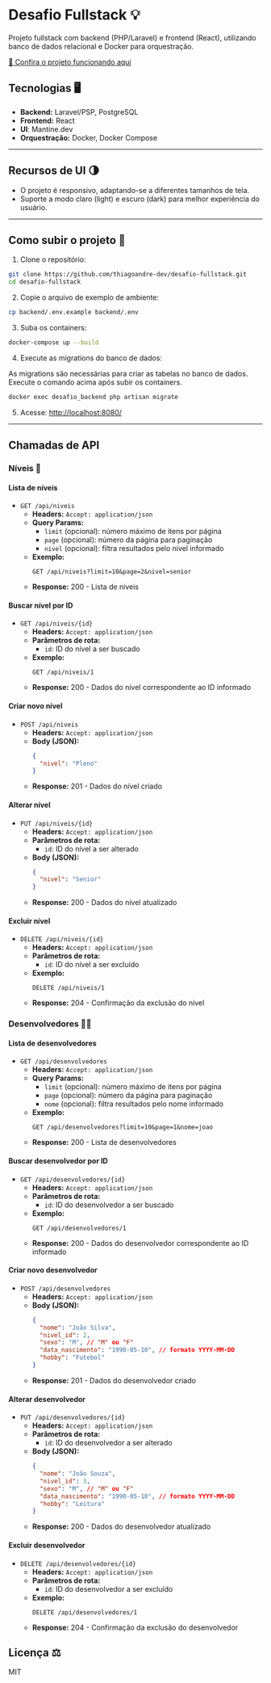 # Desafio Fullstack 💡

Projeto fullstack com backend (PHP/Laravel) e frontend (React), utilizando banco de dados relacional e Docker para orquestração.

[🔗 Confira o projeto funcionando aqui](https://desafiofullstack.seadra.com.br/)

## Tecnologias 🖥️

- **Backend:** Laravel/PSP, PostgreSQL
- **Frontend:** React
- **UI**: Mantine.dev
- **Orquestração:** Docker, Docker Compose

---

## Recursos de UI 🌗

- O projeto é responsivo, adaptando-se a diferentes tamanhos de tela.
- Suporte a modo claro (light) e escuro (dark) para melhor experiência do usuário.

---

## Como subir o projeto 🚀

1. Clone o repositório:
  ```bash
  git clone https://github.com/thiagoandre-dev/desafio-fullstack.git
  cd desafio-fullstack
  ```

2. Copie o arquivo de exemplo de ambiente:
  ```bash
  cp backend/.env.example backend/.env
  ```

3. Suba os containers:
  ```bash
  docker-compose up --build
  ```

4. Execute as migrations do banco de dados:

  As migrations são necessárias para criar as tabelas no banco de dados. Execute o comando acima após subir os containers.

  ```bash
  docker exec desafio_backend php artisan migrate
  ```

5. Acesse: [http://localhost:8080/](http://localhost:8080/)

---

## Chamadas de API 

### Níveis 🏅

#### Lista de níveis

- `GET /api/niveis`
  - **Headers:** `Accept: application/json`
  - **Query Params:**
    - `limit` (opcional): número máximo de itens por página
    - `page` (opcional): número da página para paginação
    - `nivel` (opcional): filtra resultados pelo nível informado
  - **Exemplo:**
    ```
    GET /api/niveis?limit=10&page=2&nivel=senior
    ```
  - **Response:** 200 - Lista de níveis

#### Buscar nível por ID

- `GET /api/niveis/{id}`
  - **Headers:** `Accept: application/json`
  - **Parâmetros de rota:**
    - `id`: ID do nível a ser buscado
  - **Exemplo:**
    ```
    GET /api/niveis/1
    ```
  - **Response:** 200 - Dados do nível correspondente ao ID informado

#### Criar novo nível

- `POST /api/niveis`
  - **Headers:** `Accept: application/json`
  - **Body (JSON):**
    ```json
    {
      "nivel": "Pleno"
    }
    ```
  - **Response:** 201 - Dados do nível criado

#### Alterar nível

- `PUT /api/niveis/{id}`
  - **Headers:** `Accept: application/json`
  - **Parâmetros de rota:**
    - `id`: ID do nível a ser alterado
  - **Body (JSON):**
    ```json
    {
      "nivel": "Senior"
    }
    ```
  - **Response:** 200 - Dados do nível atualizado

#### Excluir nível

- `DELETE /api/niveis/{id}`
  - **Headers:** `Accept: application/json`
  - **Parâmetros de rota:**
    - `id`: ID do nível a ser excluído
  - **Exemplo:**
    ```
    DELETE /api/niveis/1
    ```
  - **Response:** 204 - Confirmação da exclusão do nível

### Desenvolvedores 👨‍💻

#### Lista de desenvolvedores

- `GET /api/desenvolvedores`
  - **Headers:** `Accept: application/json`
  - **Query Params:**
    - `limit` (opcional): número máximo de itens por página
    - `page` (opcional): número da página para paginação
    - `nome` (opcional): filtra resultados pelo nome informado
  - **Exemplo:**
    ```
    GET /api/desenvolvedores?limit=10&page=1&nome=joao
    ```
  - **Response:** 200 - Lista de desenvolvedores

#### Buscar desenvolvedor por ID

- `GET /api/desenvolvedores/{id}`
  - **Headers:** `Accept: application/json`
  - **Parâmetros de rota:**
    - `id`: ID do desenvolvedor a ser buscado
  - **Exemplo:**
    ```
    GET /api/desenvolvedores/1
    ```
  - **Response:** 200 - Dados do desenvolvedor correspondente ao ID informado

#### Criar novo desenvolvedor

- `POST /api/desenvolvedores`
  - **Headers:** `Accept: application/json`
  - **Body (JSON):**
    ```json
    {
      "nome": "João Silva",
      "nivel_id": 2,
      "sexo": "M", // "M" ou "F"
      "data_nascimento": "1990-05-10", // formato YYYY-MM-DD
      "hobby": "Futebol"
    }
    ```
  - **Response:** 201 - Dados do desenvolvedor criado

#### Alterar desenvolvedor

- `PUT /api/desenvolvedores/{id}`
  - **Headers:** `Accept: application/json`
  - **Parâmetros de rota:**
    - `id`: ID do desenvolvedor a ser alterado
  - **Body (JSON):**
    ```json
    {
      "nome": "João Souza",
      "nivel_id": 3,
      "sexo": "M", // "M" ou "F"
      "data_nascimento": "1990-05-10", // formato YYYY-MM-DD
      "hobby": "Leitura"
    }
    ```
  - **Response:** 200 - Dados do desenvolvedor atualizado

#### Excluir desenvolvedor

- `DELETE /api/desenvolvedores/{id}`
  - **Headers:** `Accept: application/json`
  - **Parâmetros de rota:**
    - `id`: ID do desenvolvedor a ser excluído
  - **Exemplo:**
    ```
    DELETE /api/desenvolvedores/1
    ```
  - **Response:** 204 - Confirmação da exclusão do desenvolvedor

## Licença ⚖️

MIT